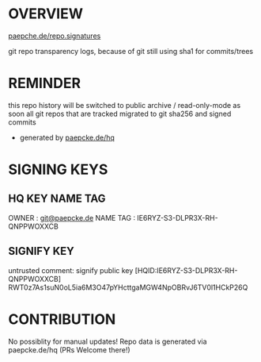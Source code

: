 #  OVERVIEW

[paepche.de/repo.signatures](https://paepcke.de/repo.signatures)

git repo transparency logs, because of git still using sha1 for
commits/trees

# REMINDER

this repo history will be switched to public archive / read-only-mode
as soon all git repos that are tracked migrated to git sha256 and signed
commits

- generated by [paepcke.de/hq](https://paepcke.de/hq)

# SIGNING KEYS

## HQ KEY NAME TAG

OWNER    : git@paepcke.de
NAME TAG : IE6RYZ-S3-DLPR3X-RH-QNPPWOXXCB

## SIGNIFY KEY

untrusted comment: signify public key  [HQID:IE6RYZ-S3-DLPR3X-RH-QNPPWOXXCB]
RWT0z7As1suN0oL5ia6M3O47pYHcttgaMGW4NpOBRvJ6TV0l1HCkP26Q

# CONTRIBUTION

No possiblity for manual updates!
Repo data is generated via paepcke.de/hq (PRs Welcome there!)
